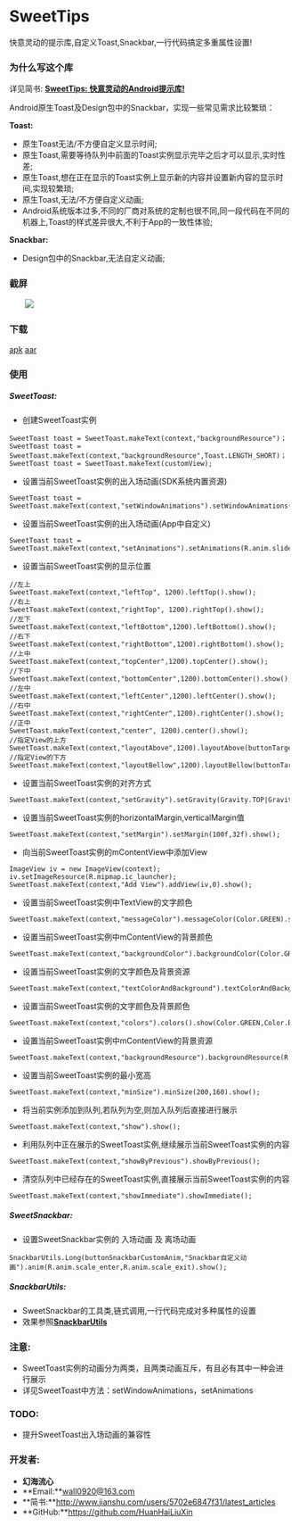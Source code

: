 # SweetTips
快意灵动的提示库,自定义Toast,Snackbar,一行代码搞定多重属性设置!    
### 为什么写这个库
详见简书: [**SweetTips: 快意灵动的Android提示库!**](http://www.jianshu.com/p/26dfafc5410f)  

Android原生Toast及Design包中的Snackbar，实现一些常见需求比较繁琐：  

**Toast:**
- 原生Toast无法/不方便自定义显示时间;
- 原生Toast,需要等待队列中前面的Toast实例显示完毕之后才可以显示,实时性差;
- 原生Toast,想在正在显示的Toast实例上显示新的内容并设置新内容的显示时间,实现较繁琐;
- 原生Toast,无法/不方便自定义动画;
- Android系统版本过多,不同的厂商对系统的定制也很不同,同一段代码在不同的机器上,Toast的样式差异很大,不利于App的一致性体验;

**Snackbar:**
- Design包中的Snackbar,无法自定义动画;

### 截屏
&emsp;&emsp;![](https://github.com/HuanHaiLiuXin/SweetTips/blob/master/%E5%BD%95%E5%B1%8F/SweetToast%E5%8F%8ASweetSnackbar%E6%95%88%E6%9E%9C%E5%BD%95%E5%B1%8F.gif)   

### 下载
[apk](https://github.com/HuanHaiLiuXin/SweetTips/blob/master/APK/sweetTips.apk)
[aar](https://github.com/HuanHaiLiuXin/SweetTips/blob/master/APK/sweettips-1.0.aar)

### 使用
##### SweetToast:
- 创建SweetToast实例
```
SweetToast toast = SweetToast.makeText(context,"backgroundResource")；
SweetToast toast = SweetToast.makeText(context,"backgroundResource",Toast.LENGTH_SHORT)；
SweetToast toast = SweetToast.makeText(customView);
```
- 设置当前SweetToast实例的出入场动画(SDK系统内置资源)
```
SweetToast toast = SweetToast.makeText(context,"setWindowAnimations").setWindowAnimations(SweetToast.SweetToastWindowAnimations.AnimationTranslucent);
```
- 设置当前SweetToast实例的出入场动画(App中自定义)
```
SweetToast toast = SweetToast.makeText(context,"setAnimations").setAnimations(R.anim.slide_in_left,R.anim.slide_out_left);
```
- 设置当前SweetToast实例的显示位置
```
//左上
SweetToast.makeText(context,"leftTop", 1200).leftTop().show();
//右上
SweetToast.makeText(context,"rightTop", 1200).rightTop().show();
//左下
SweetToast.makeText(context,"leftBottom",1200).leftBottom().show();
//右下
SweetToast.makeText(context,"rightBottom",1200).rightBottom().show();
//上中
SweetToast.makeText(context,"topCenter",1200).topCenter().show();
//下中
SweetToast.makeText(context,"bottomCenter",1200).bottomCenter().show();
//左中
SweetToast.makeText(context,"leftCenter",1200).leftCenter().show();
//右中
SweetToast.makeText(context,"rightCenter",1200).rightCenter().show();
//正中
SweetToast.makeText(context,"center", 1200).center().show();
//指定View的上方
SweetToast.makeText(context,"layoutAbove",1200).layoutAbove(buttonTarget,statusHeight).show();
//指定View的下方
SweetToast.makeText(context,"layoutBellow",1200).layoutBellow(buttonTarget,statusHeight)show();
```
- 设置当前SweetToast实例的对齐方式
```
SweetToast.makeText(context,"setGravity").setGravity(Gravity.TOP|Gravity.CENTER_HORIZONTAL,0,0).show();
```
- 设置当前SweetToast实例的horizontalMargin,verticalMargin值
```
SweetToast.makeText(context,"setMargin").setMargin(100f,32f).show();
```
- 向当前SweetToast实例的mContentView中添加View
```
ImageView iv = new ImageView(context);
iv.setImageResource(R.mipmap.ic_launcher);
SweetToast.makeText(context,"Add View").addView(iv,0).show();
```
- 设置当前SweetToast实例中TextView的文字颜色
```
SweetToast.makeText(context,"messageColor").messageColor(Color.GREEN).show();
```
- 设置当前SweetToast实例中mContentView的背景颜色
```
SweetToast.makeText(context,"backgroundColor").backgroundColor(Color.GREEN).show();
```
- 设置当前SweetToast实例的文字颜色及背景资源
```
SweetToast.makeText(context,"textColorAndBackground").textColorAndBackground(Color.GREEN,R.mipmap.ic_launcher).show();
```
- 设置当前SweetToast实例的文字颜色及背景颜色
```
SweetToast.makeText(context,"colors").colors().show(Color.GREEN,Color.BLACK);
```
- 设置当前SweetToast实例中mContentView的背景资源
```
SweetToast.makeText(context,"backgroundResource").backgroundResource(R.drawable.bg).show();
```
- 设置当前SweetToast实例的最小宽高
```
SweetToast.makeText(context,"minSize").minSize(200,160).show();
```
- 将当前实例添加到队列,若队列为空,则加入队列后直接进行展示
```
SweetToast.makeText(context,"show").show();
```
- 利用队列中正在展示的SweetToast实例,继续展示当前SweetToast实例的内容
```
SweetToast.makeText(context,"showByPrevious").showByPrevious();
```
- 清空队列中已经存在的SweetToast实例,直接展示当前SweetToast实例的内容
```
SweetToast.makeText(context,"showImmediate").showImmediate();
```

##### SweetSnackbar:
- 设置SweetSnackbar实例的 入场动画 及 离场动画
```
SnackbarUtils.Long(buttonSnackbarCustomAnim,"Snackbar自定义动画").anim(R.anim.scale_enter,R.anim.scale_exit).show();
```

##### SnackbarUtils:
- SweetSnackbar的工具类,链式调用,一行代码完成对多种属性的设置
- 效果参照[**SnackbarUtils**](https://github.com/HuanHaiLiuXin/SnackbarUtils)

### 注意:
- SweetToast实例的动画分为两类，且两类动画互斥，有且必有其中一种会进行展示
- 详见SweetToast中方法：setWindowAnimations，setAnimations

### TODO:
- 提升SweetToast出入场动画的兼容性

### 开发者:
- **幻海流心**  
- **Email:**wall0920@163.com  
- **简书:**http://www.jianshu.com/users/5702e6847f31/latest_articles  
- **GitHub:**https://github.com/HuanHaiLiuXin

